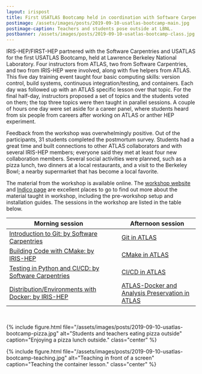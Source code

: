 ```yaml
---
layout: irispost
title: First USATLAS Bootcamp held in coordination with Software Carpentries and IRIS-HEP/FIRST-HEP
postimage: /assets/images/posts/2019-09-10-usatlas-bootcamp-main.jpg
postimage-caption: Teachers and students pose outside at LBNL.
postbanner: /assets/images/posts/2019-09-10-usatlas-bootcamp-class.jpg
---
```


IRIS-HEP/FIRST-HEP partnered with the Software Carpentries and USATLAS for the first USATLAS Bootcamp, held at Lawrence Berkeley National Laboratory. Four instructors from ATLAS, two from Software Carpentries, and two from IRIS-HEP were involved, along with five helpers from ATLAS. This five day training event taught four basic computing skills: version control, build systems, continuous integration/testing, and containers. Each day was followed up with an ATLAS specific lesson over that topic. For the final half-day, instructors proposed a set of topics and the students voted on them; the top three topics were then taught in parallel sessions. A couple of hours one day were set aside for a career panel, where students heard from six people from careers after working on ATLAS or anther HEP experiment.

Feedback from the workshop was overwhelmingly positive. Out of the participants, 31 students completed the postmortum survey. 
Students had a great time and built connections to other ATLAS collaborators and with several IRIS-HEP members; everyone said they met at least four new collaboration members. Several social activities were planned, such as a pizza lunch, two dinners at a local restaurants, and a visit to the Berkeley Bowl; a nearby supermarket that has become a local favorite.

The material from the workshop is available online. The [workshop website](https://smeehan12.github.io/2019-08-19-usatlas-computing-bootcamp/) and [Indico page](https://indico.cern.ch/event/816946/) are excellent places to go to find out more about the material taught in workshop, including the pre-workshop setup and installation guides. The sessions in the workshop are listed in the table below.

<div style="clear:both"></div>

| Morning session | &nbsp; | Afternoon session |
|-----------------|---|-------------------|
| [Introduction to Git: by Software Carpentries][] | | [Git in ATLAS][] |
| [Building Code with CMake: by IRIS-HEP][] | | [CMake in ATLAS][] |
| [Testing in Python and CI/CD: by Software Carpentries][] | | [CI/CD in ATLAS][] |
| [Distribution/Environments with Docker: by IRIS-HEP][] | | [ATLAS-Docker and Analysis Preservation in ATLAS][] |

<br/>


[Introduction to Git: by Software Carpentries]:         http://swcarpentry.github.io/git-novice/
[Git in ATLAS]:                                         https://dguest.github.io/atlas-gitlab/
[Building Code with CMake: by IRIS-HEP]:                https://henryiii.github.io/cmake_workshop/
[CMake in ATLAS]:                                       https://kkrizka.github.io/atlas-cmake/
[Testing in Python and CI/CD: by Software Carpentries]: http://katyhuff.github.io/python-testing/
[CI/CD in ATLAS]:                                       https://kratsg.github.io/2019-08-19-usatlas-computing-bootcamp/
[Distribution/Environments with Docker: by IRIS-HEP]:   https://matthewfeickert.github.io/intro-to-docker
[ATLAS-Docker and Analysis Preservation in ATLAS]:      https://danikam.github.io/2019-08-19-usatlas-recast-tutorial/

{% include figure.html
    file="/assets/images/posts/2019-09-10-usatlas-bootcamp-pizza.jpg"
    alt="Students and teachers eating pizza outside"
    caption="Enjoying a pizza lunch outside."
    class="center"
%}

{% include figure.html
    file="/assets/images/posts/2019-09-10-usatlas-bootcamp-teaching.jpg"
    alt="Teaching in front of a screen"
    caption="Teaching the container lesson."
    class="center"
%}



